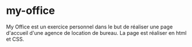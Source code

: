 # my-office
My Office est un exercice personnel dans le but de réaliser une page d'accueil d'une agence de location de bureau. La page est réaliser en html et CSS.
